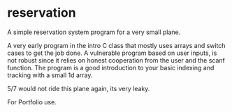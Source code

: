 # reservation
A simple reservation system program for a very small plane.

A very early program in the intro C class that mostly uses arrays and switch cases to get the job done. A vulnerable program based on user inputs, is not robust since it relies on honest cooperation from the user and the scanf function. The program is a good introduction to your basic indexing and tracking with a small 1d array. 

5/7 would not ride this plane again, its very leaky.

For Portfolio use.
